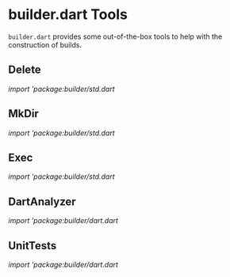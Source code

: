 builder.dart Tools
==================

`builder.dart` provides some out-of-the-box tools to help with the construction
of builds.





Delete
------

*import 'package:builder/std.dart*


MkDir
-----

*import 'package:builder/std.dart*


Exec
----

*import 'package:builder/std.dart*


DartAnalyzer
------------

*import 'package:builder/dart.dart*


UnitTests
---------

*import 'package:builder/dart.dart*
